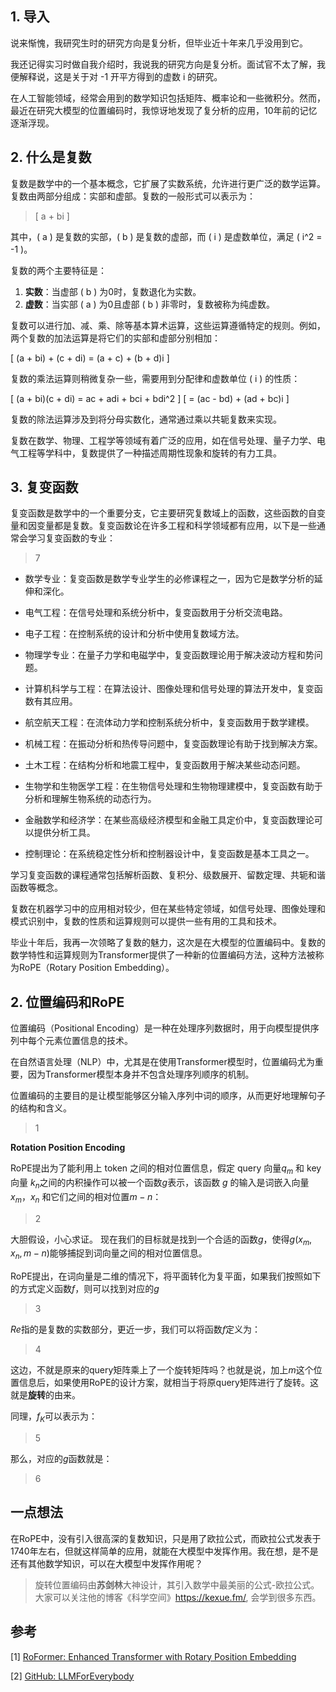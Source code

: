 ## 1. 导入
说来惭愧，我研究生时的研究方向是复分析，但毕业近十年来几乎没用到它。

我还记得实习时做自我介绍时，我说我的研究方向是复分析。面试官不太了解，我便解释说，这是关于对 -1 开平方得到的虚数 i 的研究。

在人工智能领域，经常会用到的数学知识包括矩阵、概率论和一些微积分。然而，最近在研究大模型的位置编码时，我惊讶地发现了复分析的应用，10年前的记忆逐渐浮现。


## 2. 什么是复数
复数是数学中的一个基本概念，它扩展了实数系统，允许进行更广泛的数学运算。复数由两部分组成：实部和虚部。复数的一般形式可以表示为：

>\[ a + bi \]

其中，\( a \) 是复数的实部，\( b \) 是复数的虚部，而 \( i \) 是虚数单位，满足 \( i^2 = -1 \)。

复数的两个主要特征是：

1. **实数**：当虚部 \( b \) 为0时，复数退化为实数。
2. **虚数**：当实部 \( a \) 为0且虚部 \( b \) 非零时，复数被称为纯虚数。

复数可以进行加、减、乘、除等基本算术运算，这些运算遵循特定的规则。例如，两个复数的加法运算是将它们的实部和虚部分别相加：

\[ (a + bi) + (c + di) = (a + c) + (b + d)i \]

复数的乘法运算则稍微复杂一些，需要用到分配律和虚数单位 \( i \) 的性质：

\[ (a + bi)(c + di) = ac + adi + bci + bdi^2 \]
\[ = (ac - bd) + (ad + bc)i \]

复数的除法运算涉及到将分母实数化，通常通过乘以共轭复数来实现。

复数在数学、物理、工程学等领域有着广泛的应用，如在信号处理、量子力学、电气工程等学科中，复数提供了一种描述周期性现象和旋转的有力工具。

## 3. 复变函数
复变函数是数学中的一个重要分支，它主要研究复数域上的函数，这些函数的自变量和因变量都是复数。复变函数论在许多工程和科学领域都有应用，以下是一些通常会学习复变函数的专业：

>7

- 数学专业：复变函数是数学专业学生的必修课程之一，因为它是数学分析的延伸和深化。
- 电气工程：在信号处理和系统分析中，复变函数用于分析交流电路。
- 电子工程：在控制系统的设计和分析中使用复数域方法。
- 物理学专业：在量子力学和电磁学中，复变函数理论用于解决波动方程和势问题。

- 计算机科学与工程：在算法设计、图像处理和信号处理的算法开发中，复变函数有其应用。

- 航空航天工程：在流体动力学和控制系统分析中，复变函数用于数学建模。

- 机械工程：在振动分析和热传导问题中，复变函数理论有助于找到解决方案。

- 土木工程：在结构分析和地震工程中，复变函数用于解决某些动态问题。

- 生物学和生物医学工程：在生物信号处理和生物物理建模中，复变函数有助于分析和理解生物系统的动态行为。

- 金融数学和经济学：在某些高级经济模型和金融工具定价中，复变函数理论可以提供分析工具。

- 控制理论：在系统稳定性分析和控制器设计中，复变函数是基本工具之一。

学习复变函数的课程通常包括解析函数、复积分、级数展开、留数定理、共轭和谐函数等概念。

复数在机器学习中的应用相对较少，但在某些特定领域，如信号处理、图像处理和模式识别中，复数的性质和运算规则可以提供一些有用的工具和技术。

毕业十年后，我再一次领略了复数的魅力，这次是在大模型的位置编码中。复数的数学特性和运算规则为Transformer提供了一种新的位置编码方法，这种方法被称为RoPE（Rotary Position Embedding）。


## 2. 位置编码和RoPE


位置编码（Positional Encoding）是一种在处理序列数据时，用于向模型提供序列中每个元素位置信息的技术。

在自然语言处理（NLP）中，尤其是在使用Transformer模型时，位置编码尤为重要，因为Transformer模型本身并不包含处理序列顺序的机制。

位置编码的主要目的是让模型能够区分输入序列中词的顺序，从而更好地理解句子的结构和含义。
> 1

**Rotation Position Encoding**

RoPE提出为了能利用上 token 之间的相对位置信息，假定 query 向量$q_m$  和 key 向量  $k_n$之间的内积操作可以被一个函数$g$表示，该函数 $g$ 的输入是词嵌入向量$x_m$，$x_n$ 和它们之间的相对位置$m-n$：

>2

大胆假设，小心求证。 现在我们的目标就是找到一个合适的函数$g$，使得$g(x_m, x_n, m-n)$能够捕捉到词向量之间的相对位置信息。

RoPE提出，在词向量是二维的情况下，将平面转化为复平面，如果我们按照如下的方式定义函数$f$，则可以找到对应的$g$

>3

$Re$指的是复数的实数部分，更近一步，我们可以将函数$f$定义为：

>4

这边，不就是原来的query矩阵乘上了一个旋转矩阵吗？也就是说，加上$m$这个位置信息后，如果使用RoPE的设计方案，就相当于将原query矩阵进行了旋转。这就是**旋转**的由来。

同理，$f_K$可以表示为：

>5

那么，对应的$g$函数就是：

>6

## 一点想法
在RoPE中，没有引入很高深的复数知识，只是用了欧拉公式，而欧拉公式发表于1740年左右，但就这样简单的应用，就能在大模型中发挥作用。我在想，是不是还有其他数学知识，可以在大模型中发挥作用呢？

> 旋转位置编码由**苏剑林**大神设计，其引入数学中最美丽的公式-欧拉公式。
大家可以关注他的博客《科学空间》https://kexue.fm/, 会学到很多东西。

## 参考

<div id="refer-anchor-1"></div>

[1] [RoFormer: Enhanced Transformer with Rotary Position Embedding](https://arxiv.org/abs/2104.09864)

[2] [GitHub: LLMForEverybody](https://github.com/luhengshiwo/LLMForEverybody)





